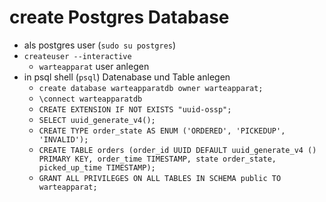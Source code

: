 # create Postgres Database 
- als postgres user (`sudo su postgres`)
- `createuser --interactive`
  - `warteapparat` user anlegen
- in psql shell (`psql`) Datenabase und Table anlegen
  - `create database warteapparatdb owner warteapparat;`
  - `\connect warteapparatdb`
  - `CREATE EXTENSION IF NOT EXISTS "uuid-ossp";`
  - `SELECT uuid_generate_v4();`
  - `CREATE TYPE order_state AS ENUM ('ORDERED', 'PICKEDUP', 'INVALID');`
  - `CREATE TABLE orders (order_id UUID DEFAULT uuid_generate_v4 () PRIMARY KEY, order_time TIMESTAMP, state order_state,  picked_up_time TIMESTAMP);`
  - `GRANT ALL PRIVILEGES ON ALL TABLES IN SCHEMA public TO warteapparat;`


